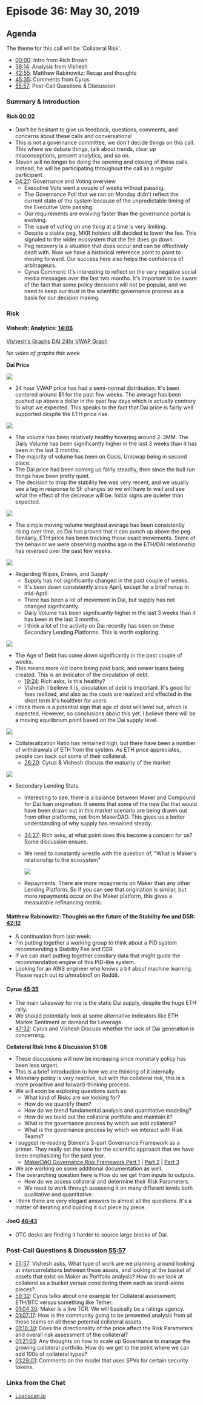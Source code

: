 # Episode 36: May 30, 2019

## Agenda

The theme for this call will be 'Collateral Risk'.

* [00:00](https://youtu.be/EmIaugA2fis?t=2): Intro from Rich Brown
* [38:14](https://youtu.be/EmIaugA2fis?t=847): Analysis from Vishesh
* [42:55](https://youtu.be/EmIaugA2fis?t=2532): Matthew Rabinowitz: Recap and thoughts
* [45:35](https://youtu.be/EmIaugA2fis?t=2732): Comments from Cyrus
* [55:57](https://youtu.be/EmIaugA2fis?t=3359): Post-Call Questions & Discussion

### Summary & Introduction

#### Rich [00:02](https://youtu.be/EmIaugA2fis?t=2)

* Don't be hesitant to give us feedback, questions, comments, and concerns about these calls and conversations!
* This is not a governance committee, we don't decide things on this call. This where we debate things, talk about trends, clear up misconceptions, present analytics, and so on.
* Steven will no longer be doing the opening and closing of these calls. Instead, he will be participating throughout the call as a regular participant.
* [04:27](https://youtu.be/EmIaugA2fis?t=267): Governance and Voting overview
  * Executive Vote went a couple of weeks without passing.
  * The Governance Poll that we ran on Monday didn't reflect the current state of the system because of the unpredictable timing of the Executive Vote passing.
  * Our requirements are evolving faster than the governance portal is evolving.
  * The issue of voting on one thing at a time is very limiting.
  * Despite a stable peg, MKR holders still decided to lower the fee. This signaled to the wider ecosystem that the fee does go down.
  * Peg recovery is a situation that does occur and can be effectively dealt with. Now we have a historical reference point to point to moving forward. Our success here also helps the confidence of arbitrageurs.
  * Cyrus Comment: It's interesting to reflect on the very negative social media messages over the last two months. It's important to be aware of the fact that some policy decisions will not be popular, and we need to keep our trust in the scientific governance process as a basis for our decision making.

### Risk

#### Vishesh: Analytics: [14:06](https://youtu.be/EmIaugA2fis?t=847)

[Vishesh's Graphs](http://makerdao.descipher.io/) [DAI 24hr VWAP Graph](http://dai.descipher.io/)

_No video of graphs this week_

**Dai Price**

![](https://i.imgur.com/chmJN7J.jpg)

* 24 hour VWAP price has had a semi-normal distribution. It's been centered around $1 for the past few weeks. The average has been pushed up above a dollar in the past few days which is actually contrary to what we expected. This speaks to the fact that Dai price is fairly well supported despite the ETH price rise.

![](https://i.imgur.com/T0r0zK1.jpg)

* The volume has been relatively healthy hovering around 2-3MM. The Daily Volume has been significantly higher in the last 3 weeks than it has been in the last 3 months.
* The majority of volume has been on Oasis. Uniswap being in second place.
* The Dai price had been coming up fairly steadily, then since the bull run things have been pretty quiet.
* The decision to drop the stability fee was very recent, and we usually see a lag in response to SF changes so we will have to wait and see what the effect of the decrease will be. Initial signs are quieter than expected.

![](https://i.imgur.com/lkXsXhu.jpg)

* The simple moving volume weighted average has been consistently rising over time, as Dai has proved that it can punch up above the peg. Similarly, ETH price has been tracking those exact movements. Some of the behavior we were observing months ago in the ETH/DAI relationship has reversed over the past few weeks.

![](https://i.imgur.com/pcCGTgh.jpg)

* Regarding Wipes, Draws, and Supply
  * Supply has not significantly changed in the past couple of weeks.
  * It's been down consistently since April, except for a brief runup in mid-April.
  * There has been a lot of movement in Dai, but supply has not changed significantly.
  * Daily Volume has been significantly higher in the last 3 weeks than it has been in the last 3 months.
  * I think a lot of the activity on Dai recently has been on these Secondary Lending Platforms. This is worth exploring.

![](https://i.imgur.com/w3EZuG4.jpg)

* The Age of Debt has come down significantly in the past couple of weeks.
* This means more old loans being paid back, and newer loans being created. This is an indicator of the circulation of debt.
  * [19:24](https://youtu.be/EmIaugA2fis?t=1167): Rich asks, Is this healthy?
  * Vishesh: I believe it is, circulation of debt is important. It's good for fees realized, and also as the costs are realized and effected in the short term it's healthier for users.
* I think there is a potential sign that age of debt will level out, which is expected. However, no conclusions about this yet. I believe there will be a moving equilibrium point based on the Dai supply level.

![](https://i.imgur.com/GLaYbbv.jpg)

* Collateralization Ratio has remained high, but there have been a number of withdrawals of ETH from the system. As ETH price appreciates, people can back out some of their collateral.
  * [26:20](https://youtu.be/EmIaugA2fis?t=1580): Cyrus & Vishesh discuss the maturity of the market

![](https://i.imgur.com/sLtKNgQ.jpg)

* Secondary Lending Stats
  * Interesting to see, there is a balance between Maker and Compound for Dai loan origination. It seems that some of the new Dai that would have been drawn out in this market scenario are being drawn out from other platforms, not from MakerDAO. This gives us a better understanding of why supply has remained steady.
  * [34:27](https://youtu.be/EmIaugA2fis?t=2073): Rich asks, at what point does this become a concern for us? Some discussion ensues.
  * We need to constantly wrestle with the question of, "What is Maker's relationship to the ecosystem"

    ![](https://i.imgur.com/c500tNa.jpg)

  * Repayments: There are more repayments on Maker than any other Lending Platform. So if you can see that origination is similar, but more repayments occur on the Maker platform, this gives a measurable refinancing metric.

#### Matthew Rabinowitz: Thoughts on the future of the Stability fee and DSR: [42:12](https://youtu.be/EmIaugA2fis?t=2532)

* A continuation from last week:
* I'm putting together a working group to think about a PID system recommending a Stability Fee and DSR.
* If we can start putting together corollary data that might guide the recommendation engine of this PID-like system.
* Looking for an AWS engineer who knows a bit about machine learning. Please reach out to u/mrabino1 on Reddit.

#### Cyrus [45:35](https://youtu.be/EmIaugA2fis?t=2732)

* The main takeaway for me is the static Dai supply, despite the huge ETH rally.
* We should potentially look at some alternative indicators like ETH Market Sentiment or demand for Leverage.
* [47:32](https://youtu.be/EmIaugA2fis?t=2857): Cyrus and Vishesh Discuss whether the lack of Dai generation is concerning.

**Collateral Risk Intro & Discussion 51:08**

* These discussions will now be increasing since monetary policy has been less urgent.
* This is a brief introduction to how we are thinking of it internally.
* Monetary policy is very reactive, but with the collateral risk, this is a more proactive and forward-thinking process.
* We will soon be exploring questions such as:
  * What kind of Risks are we looking for?
  * How do we quantify them?
  * How do we blend fundamental analysis and quantitative modeling?
  * How do we build out the collateral portfolio and maintain it?
  * What is the governance process by which we add collateral?
  * What is the governance process by which we interact with Risk Teams?
* I suggest re-reading Steven's 3-part Governance Framework as a primer. They really set the tone for the scientific approach that we have been emphasizing for the past year.
  * [MakerDAO Governance Risk Framework Part 1](https://medium.com/makerdao/makerdao-governance-risk-framework-38625f514101) \| [Part 2](https://medium.com/makerdao/makerdao-governance-risk-framework-fc8939f3d4ehttps://chat.makerdao.com/direct/cyrus?msg=YdFpJa2uz8MoJu5oP9) \| [Part 3](https://medium.com/makerdao/makerdao-governance-risk-framework-part-3-7a4c620f4077)
* We are working on some additional documentation as well.
* The overarching question here is How do we get from inputs to outputs.
  * How do we assess collateral and determine their Risk Parameters.
  * We need to work through assessing it on many different levels both qualitative and quantitative.
* I think there are very elegant answers to almost all the questions. It's a matter of iterating and building it out piece by piece.

#### JoeQ [46:43](https://youtu.be/EmIaugA2fis?t=2803)

* OTC desks are finding it harder to source large blocks of Dai.

### Post-Call Questions & Discussion [55:57](https://youtu.be/EmIaugA2fis?t=3359)

* [55:57](https://youtu.be/EmIaugA2fis?t=3359): Vishesh asks, What type of work are we planning around looking at intercorrelations between these assets, and looking at the basket of assets that exist on Maker as Portfolio analysis? How do we look at collateral as a bucket versus considering them each as stand-alone pieces?
* [59:32](https://youtu.be/EmIaugA2fis?t=3572): Cyrus talks about one example for Collateral assessment; ETH/BTC versus something like Tether.
* [01:04:30](https://youtu.be/EmIaugA2fis?t=3870): Maker is a live TCR. We will basically be a ratings agency.
* [01:07:17](https://youtu.be/EmIaugA2fis?t=4061): How is the community going to be presented analysis from all these teams on all these potential collateral assets.
* [01:16:30](https://youtu.be/EmIaugA2fis?t=4590): Does the directionality of the price affect the Risk Parameters and overall risk assessment of the collateral?
* [01:21:03](https://youtu.be/EmIaugA2fis?t=4863): Any thoughts on how to scale up Governance to manage the growing collateral portfolio. How do we get to the point where we can add 100s of collateral types?
* [01:28:01](https://youtu.be/EmIaugA2fis?t=5281): Comments on the model that uses SPVs for certain security tokens.

### Links from the Chat

* [Loanscan.io](https://loanscan.io/)
